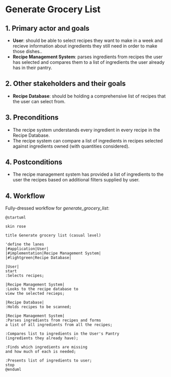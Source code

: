 # Generate Grocery List

## 1. Primary actor and goals
* __User__: should be able to select recipes they want to make in a week and recieve information about ingredients they still need in order to make those dishes..
* __Recipe Management System__: parses ingredients from recipes the user has selected and compares them to a list of ingredients the user already has in their pantry.


## 2. Other stakeholders and their goals

* __Recipe Database__: should be holding a comprehensive list of recipes that the user can select from.


## 3. Preconditions

* The recipe system understands every ingredient in every recipe in the Recipe Database.
* The recipe system can compare a list of ingredients in recipes selected against ingredients owned (with quantities considered).

## 4. Postconditions

* The recipe management system has provided a list of ingredients to the user the recipes based on additional filters supplied by user.


## 4. Workflow

Fully-dressed workflow for _generate_grocery_list_:

```plantuml
@startuml

skin rose

title Generate grocery list (casual level)

'define the lanes
|#application|User|
|#implementation|Recipe Management System|
|#lightgreen|Recipe Database|

|User|
start
:Selects recipes;

|Recipe Management System|
:Looks to the recipe database to 
view the selected recieps;

|Recipe Database|
:Holds recipes to be scanned;

|Recipe Management System|
:Parses ingredients from recipes and forms
a list of all ingredients from all the recipes;

:Compares list to ingredients in the User's Pantry
(ingredients they already have);

:Finds which ingredients are missing
and how much of each is needed;

:Presents list of ingredients to user;
stop
@enduml
```


